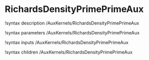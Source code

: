 <!-- MOOSE Documentation Stub: Remove this when content is added. -->

# RichardsDensityPrimePrimeAux

!syntax description /AuxKernels/RichardsDensityPrimePrimeAux

!syntax parameters /AuxKernels/RichardsDensityPrimePrimeAux

!syntax inputs /AuxKernels/RichardsDensityPrimePrimeAux

!syntax children /AuxKernels/RichardsDensityPrimePrimeAux
